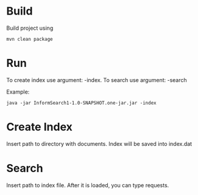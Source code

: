 Build
==================
Build project using
```
mvn clean package
```

Run
==================
To create index use argument: -index.
To search use argument: -search

Example:
```
java -jar InformSearch1-1.0-SNAPSHOT.one-jar.jar -index
```

Create Index
==================
Insert path to directory with documents. Index will be saved into index.dat

Search
==================
Insert path to index file. After it is loaded, you can type requests.
